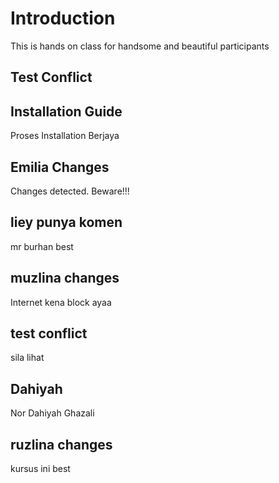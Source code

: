# Introduction
This is hands on class for handsome and beautiful participants

## Test Conflict
## Installation Guide
Proses Installation Berjaya

## Emilia Changes
Changes detected. Beware!!!

## liey punya komen
mr burhan best

## muzlina changes
Internet kena block ayaa

## test conflict
sila lihat

## Dahiyah
Nor Dahiyah Ghazali

## ruzlina changes
kursus ini best
